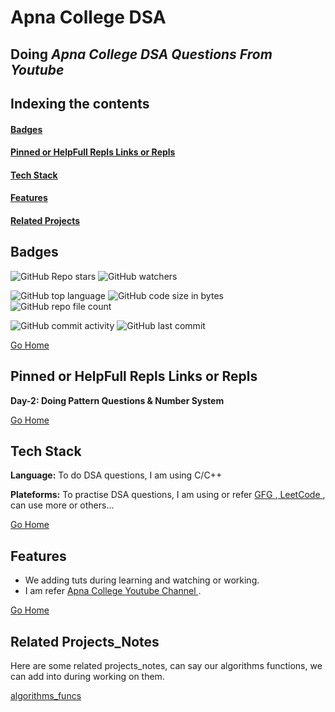 # <h1 id="apnacollegeyt"> Apna College DSA</h1>
## Doing *Apna  College DSA Questions From Youtube*

## Indexing the contents
####   <p><a href="#badges" >Badges</a></p>
####   <p><a href="#pinned" >Pinned or HelpFull Repls Links or Repls</a></p>
####   <p><a href="#stack" >Tech Stack</a></p>
####   <p><a href="#features" >Features</a></p>
####   <p><a href="#relatedProjects" >Related Projects</a></p>

## <h2 id="badges" >Badges </h2>


![GitHub Repo stars](https://img.shields.io/github/stars/Nik4Furi/apnacollegeyt?style=social) ![GitHub watchers](https://img.shields.io/github/watchers/Nik4Furi/apnacollegeyt?style=social)

![GitHub top language](https://img.shields.io/github/languages/top/Nik4Furi/apnacollegeyt)   ![GitHub code size in bytes](https://img.shields.io/github/languages/code-size/Nik4Furi/apnacollegeyt?style=flat-square) ![GitHub repo file count](https://img.shields.io/github/directory-file-count/Nik4Furi/apnacollegeyt) 

![GitHub commit activity](https://img.shields.io/github/commit-activity/m/Nik4Furi/apnacollegeyt)   ![GitHub last commit](https://img.shields.io/github/last-commit/Nik4Furi/apnacollegeyt)

<a href="#apnacollegeyt">Go Home </a>


## <h2 id="pinned" >Pinned or HelpFull Repls Links or Repls </h2>

**Day-2: Doing Pattern Questions & Number System** 

<a href="#apnacollegeyt">Go Home </a>


## <h2 id="stack" >Tech Stack </h2>

**Language:** To do DSA questions, I am using C/C++

**Plateforms:** To practise DSA questions, I am using or refer <a href="https://practice.geeksforgeeks.org/"> GFG </a>,<a href="https://leetcode.com/"> LeetCode </a>, can use more or others...

<a href="#apnacollegeyt">Go Home </a>


## <h2 id="features">Features </h2>

- We adding tuts during learning and watching or working.
- I am refer <a href="https://www.youtube.com/playlist?list=PLfqMhTWNBTe0b2nM6JHVCnAkhQRGiZMSJ" target="_url" rel="noopener noreferrer" >Apna College Youtube Channel </a> .

<a href="#apnacollegeyt">Go Home </a>



## <h2 id="relatedProjects" >Related Projects_Notes </h2>

Here are some related projects_notes, can say our algorithms functions, we can add into during working on them.

[algorithms_funcs](https://github.com/Nik4Furi/algorithms_funcs)